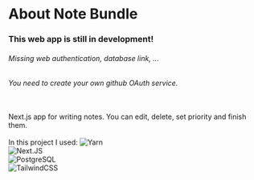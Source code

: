 # About Note Bundle

### This web app is still in development!

###### Missing web authentication, database link, ...

###### You need to create your own github OAuth service.

\
Next.js app for writing notes. You can edit, delete, set priority and finish them.
\
\
In this project I used:
![Yarn](https://img.shields.io/badge/yarn-0e0e0e?style=for-the-badge&logo=yarn)
\
![Next.JS](https://img.shields.io/badge/NextJS-0e0e0e?style=for-the-badge&logo=nextdotjs)
\
![PostgreSQL](https://img.shields.io/badge/PostgreSQL-0e0e0e?style=for-the-badge&logo=postgresql)
\
![TailwindCSS](https://img.shields.io/badge/TailwindCSS-0e0e0e?style=for-the-badge&logo=tailwindcss)
